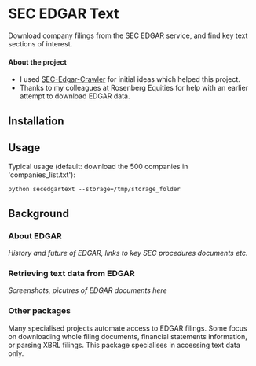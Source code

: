 # SEC EDGAR Text
Download company filings from the SEC EDGAR service, and find key text
sections of interest.

#### About the project

* I used [SEC-Edgar-Crawler](https://github.com/rahulrrixe/sec-edgar)
for initial ideas which helped this project.
* Thanks to my colleagues at Rosenberg Equities for help with an earlier
attempt to download EDGAR data.

## Installation


## Usage
Typical usage (default: download the 500 companies in 'companies_list.txt'):

```python secedgartext --storage=/tmp/storage_folder```


## Background
### About EDGAR

*History and future of EDGAR, links to key SEC procedures documents etc.*



### Retrieving text data from EDGAR

*Screenshots, picutres of EDGAR documents here*


### Other packages
Many specialised projects automate access to EDGAR filings.
Some focus on downloading whole filing documents, financial statements
information, or parsing XBRL filings. This package specialises in
accessing text data only.